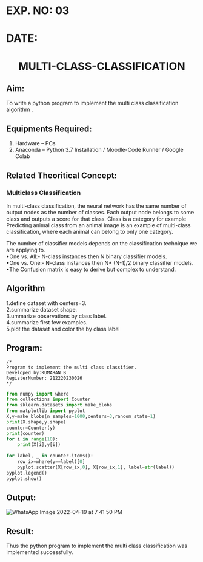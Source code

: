 # EXP. NO: 03

# DATE: 


# <p align = "center"> MULTI-CLASS-CLASSIFICATION </p>
## Aim:
To write a python program to implement the multi class classification algorithm .

## Equipments Required:
1. Hardware – PCs
2. Anaconda – Python 3.7 Installation / Moodle-Code Runner / Google Colab

## Related Theoritical Concept:
### Multiclass Classification
In multi-class classification, the neural network has the same number of output nodes as the number of classes. Each output node belongs to some class and outputs a score for that class. Class is a category for example Predicting animal class from an animal image is an example of multi-class classification, where each animal can belong to only one category.

The number of classifier models depends on the classification technique we are applying to.\
•One vs. All:- N-class instances then N binary classifier models.\
•One vs. One:- N-class instances then N* (N-1)/2 binary classifier models.\
•The Confusion matrix is easy to derive but complex to understand.

## Algorithm
1.define dataset with centers=3.\
2.summarize dataset shape.\
3.ummarize observations by class label.\
4.summarize first few examples.\
5.plot the dataset and color the by class label

## Program:
```
/*
Program to implement the multi class classifier.
Developed by:KUMARAN B
RegisterNumber: 212220230026
*/
```
```python
from numpy import where
from collections import Counter
from sklearn.datasets import make_blobs
from matplotlib import pyplot
X,y=make_blobs(n_samples=1000,centers=3,random_state=1)
print(X.shape,y.shape)
counter=Counter(y)
print(counter)
for i in range(10):
    print(X[i],y[i])
    
for label, _ in counter.items():
    row_ix=where(y==label)[0]
    pyplot.scatter(X[row_ix,0], X[row_ix,1], label=str(label))
pyplot.legend()
pyplot.show()

```
## Output:
![WhatsApp Image 2022-04-19 at 7 41 50 PM](https://user-images.githubusercontent.com/75243072/164023987-640e5757-4c94-49ff-ab15-89a5c42d2686.jpeg)
## Result:
Thus the python program to implement the multi class classification was implemented successfully.
